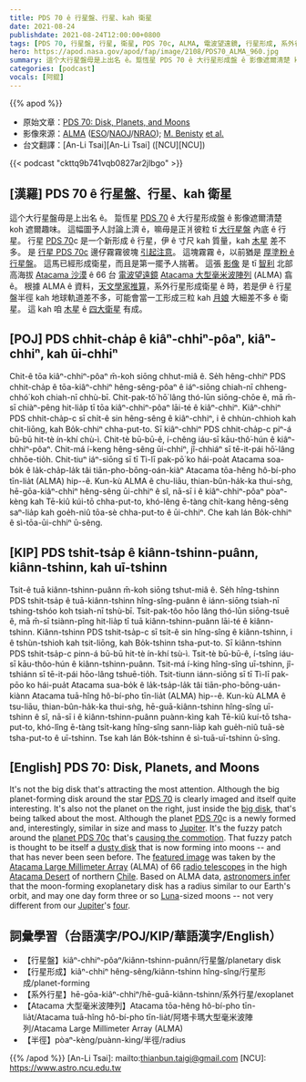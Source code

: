 ```yaml
---
title: PDS 70 ê 行星盤、行星、kah 衛星
date: 2021-08-24
publishdate: 2021-08-24T12:00:00+0800
tags: [PDS 70, 行星盤, 行星, 衛星, PDS 70c, ALMA, 電波望遠鏡, 行星形成, 系外行星]
hero: https://apod.nasa.gov/apod/fap/image/2108/PDS70_ALMA_960.jpg
summary: 這个大行星盤毋是上出名 ê。踅恆星 PDS 70 ê 大行星形成盤 ê 影像遮爾清楚 koh 遮爾趣味。
categories: [podcast]
vocals: [阿錕]
---
```


{{% apod %}}

- 原始文章：[PDS 70: Disk, Planets, and Moons](https://apod.nasa.gov/apod/ap210824.html)
- 影像來源：[ALMA](https://www.eso.org/public/usa/teles-instr/alma/) ([ESO](https://www.eso.org/public/)/[NAOJ](https://www.nao.ac.jp/en/)/[NRAO](https://public.nrao.edu/)); [M. Benisty](https://sites.google.com/view/mbenisty) [et al.](https://ui.adsabs.harvard.edu/abs/2021arXiv210807123B/abstract)
- 台文翻譯：[An-Li Tsai][An-Li Tsai] ([NCU][NCU])

{{< podcast "ckttq9b741vqb0827ar2jlbgo" >}}

## [漢羅] PDS 70 ê 行星盤、行星、kah 衛星
這个大行星盤毋是上出名 ê。
踅恆星 [PDS 70][PDS 70 1] ê 大行星形成盤 ê 影像遮爾清楚 koh 遮爾趣味。
這幅圖予人討論上濟 ê，嘛毋是正爿彼粒 tī [大行星盤][big disk] 內底 ê 行星。
行星 [PDS 70][PDS 70 2]c 是一个新形成 ê 行星，伊 ê 寸尺 kah 質量，kah [木星][Jupiter] 差不多。
是 [行星 PDS 70c][planet PDS 70c] 邊仔霧霧彼塊 [引起注意][causing the commotion]。
這塊霧霧 ê，以前猶是 [厚塗粉 ê 行星盤][dusty disk]。
這馬已經形成衛星，而且是第一擺予人揣著。
這張 [影像][featured image] 是 tī [智利][Chile] 北部高海拔 [Atacama 沙漠][Atacama Desert] ê 66 台 [電波望遠鏡][radio telescopes] [Atacama 大型毫米波陣列][Atacama Large Millimeter Array] (ALMA) 翕 ê。
根據 ALMA ê 資料，[天文學家推算][astronomers infer]，系外行星形成衛星 ê 時，若是伊 ê 行星盤半徑 kah 地球軌道差不多，可能會當一工形成三粒 kah [月娘][Luna] 大細差不多 ê 衛星。
這 kah 咱 [木星][Jupiter] ê [四大衛星][four] 有成。

## [POJ] PDS chhit-cha̍p ê kiâⁿ-chhiⁿ-pôaⁿ, kiâⁿ-chhiⁿ, kah ūi-chhiⁿ
Chit-ê tōa kiâⁿ-chhiⁿ-pôaⁿ m̄-koh siōng chhut-miâ ê.
Se̍h hêng-chhiⁿ PDS chhit-cha̍p ê tōa-kiâⁿ-chhiⁿ hêng-sêng-pôaⁿ ê iáⁿ-siōng chiah-nī chheng-chhó͘ koh chiah-nī chhù-bī.
Chit-pak-tô͘ hō͘ lâng thó-lūn siōng-chōe ê, mā m̄-sī chiàⁿ-pêng hit-lia̍p  tī tōa kiâⁿ-chhiⁿ-pôaⁿ lāi-té ê kiâⁿ-chhiⁿ.
Kiâⁿ-chhiⁿ PDS chhit-cha̍p-c sī chi̍t-ê sin hêng-sêng ê kiâⁿ-chhiⁿ, i ê chhùn-chhioh kah chit-liōng, kah Bo̍k-chhiⁿ chha-put-to.
Sī kiâⁿ-chhiⁿ PDS chhit-cha̍p-c piⁿ-á bū-bū hit-tè ín-khí chù-ì.
Chit-tè bū-bū-ê, í-chêng iáu-sī kāu-thô͘-hún ê kiâⁿ-chhiⁿ-pôaⁿ.
Chit-má í-keng hêng-sêng ūi-chhiⁿ, jî-chhiáⁿ sī tē-it-pái hō͘-lâng chhōe-tio̍h.
Chit-tiuⁿ iáⁿ-siōng sī tī Tì-lī pak-pō͘ ko hái-poa̍t Atacama soa-bo̍k ê la̍k-cha̍p-la̍k tâi tiān-pho-bōng-oán-kiàⁿ Atacama tōa-hêng hô-bí-pho tīn-lia̍t (ALMA) hip--ê.
Kun-kù ALMA ê chu-liāu, thian-bûn-ha̍k-ka thui-sǹg, hē-gōa-kiâⁿ-chhiⁿ hêng-sêng ūi-chhiⁿ ê sî, nā-sī i ê kiâⁿ-chhiⁿ-pôaⁿ pòaⁿ-kèng kah Tē-kiû kúi-tō chha-put-to, khó-lêng ē-tàng chi̍t-kang hêng-sêng saⁿ-lia̍p kah goe̍h-niû tōa-sè chha-put-to ê ūi-chhiⁿ.
Che kah lán Bo̍k-chhiⁿ ê sì-tōa-ūi-chhiⁿ ū-sêng.

## [KIP] PDS tshit-tsa̍p ê kiânn-tshinn-puânn, kiânn-tshinn, kah uī-tshinn
Tsit-ê tuā kiânn-tshinn-puânn m̄-koh siōng tshut-miâ ê.
Se̍h hîng-tshinn PDS tshit-tsa̍p ê tuā-kiânn-tshinn hîng-sîng-puânn ê iánn-siōng tsiah-nī tshing-tshóo koh tsiah-nī tshù-bī.
Tsit-pak-tôo hōo lâng thó-lūn siōng-tsuē ê, mā m̄-sī tsiànn-pîng hit-lia̍p  tī tuā kiânn-tshinn-puânn lāi-té ê kiânn-tshinn.
Kiânn-tshinn PDS tshit-tsa̍p-c sī tsi̍t-ê sin hîng-sîng ê kiânn-tshinn, i ê tshùn-tshioh kah tsit-liōng, kah Bo̍k-tshinn tsha-put-to.
Sī kiânn-tshinn PDS tshit-tsa̍p-c pinn-á bū-bū hit-tè ín-khí tsù-ì.
Tsit-tè bū-bū-ê, í-tsîng iáu-sī kāu-thôo-hún ê kiânn-tshinn-puânn.
Tsit-má í-king hîng-sîng uī-tshinn, jî-tshiánn sī tē-it-pái hōo-lâng tshuē-tio̍h.
Tsit-tiunn iánn-siōng sī tī Tì-lī pak-pōo ko hái-pua̍t Atacama sua-bo̍k ê la̍k-tsa̍p-la̍k tâi tiān-pho-bōng-uán-kiànn Atacama tuā-hîng hô-bí-pho tīn-lia̍t (ALMA) hip--ê.
Kun-kù ALMA ê tsu-liāu, thian-bûn-ha̍k-ka thui-sǹg, hē-guā-kiânn-tshinn hîng-sîng uī-tshinn ê sî, nā-sī i ê kiânn-tshinn-puânn puànn-kìng kah Tē-kiû kuí-tō tsha-put-to, khó-lîng ē-tàng tsi̍t-kang hîng-sîng sann-lia̍p kah gue̍h-niû tuā-sè tsha-put-to ê uī-tshinn.
Tse kah lán Bo̍k-tshinn ê sì-tuā-uī-tshinn ū-sîng.

## [English] PDS 70: Disk, Planets, and Moons
It's not the big disk that's attracting the most attention.
Although the big planet-forming disk around the star [PDS 70][PDS 70 1] is clearly imaged and itself quite interesting.
It's also not the planet on the right, just inside the [big disk][big disk], that's being talked about the most.
Although the planet [PDS 70][PDS 70 2]c is a newly formed and, interestingly, similar in size and mass to [Jupiter][Jupiter].
It's the fuzzy patch around the [planet PDS 70c][planet PDS 70c] that's [causing the commotion][causing the commotion].
That fuzzy patch is thought to be itself a [dusty disk][dusty disk] that is now forming into moons -- and that has never been seen before.
The [featured image][featured image] was taken by the [Atacama Large Millimeter Array][Atacama Large Millimeter Array] (ALMA) of 66 [radio telescopes][radio telescopes] in the high [Atacama Desert][Atacama Desert] of northern [Chile][Chile].
Based on ALMA data, [astronomers infer][astronomers infer] that the moon-forming exoplanetary disk has a radius similar to our Earth's orbit, and may one day form three or so [Luna][Luna]-sized moons -- not very different from our [Jupiter][Jupiter]'s [four][four].

## 詞彙學習（台語漢字/POJ/KIP/華語漢字/English）
- 【行星盤】kiâⁿ-chhiⁿ-pôaⁿ/kiânn-tshinn-puânn/行星盤/planetary disk
- 【行星形成】kiâⁿ-chhiⁿ hêng-sêng/kiânn-tshinn hîng-sîng/行星形成/planet-forming
- 【系外行星】hē-gōa-kiâⁿ-chhiⁿ/hē-guā-kiânn-tshinn/系外行星/exoplanet
- 【Atacama 大型毫米波陣列】Atacama tōa-hêng hô-bí-pho tīn-lia̍t/Atacama tuā-hîng hô-bí-pho tīn-lia̍t/阿塔卡瑪大型毫米波陣列/Atacama Large Millimeter Array (ALMA)
- 【半徑】pòaⁿ-kèng/puànn-kìng/半徑/radius




{{% /apod %}}
[An-Li Tsai]: mailto:thianbun.taigi@gmail.com
[NCU]: https://www.astro.ncu.edu.tw

[PDS 70 1]:https://youtu.be/Cslrr2koNvU
[big disk]:https://apod.nasa.gov/apod/ap041019.html
[PDS 70 2]:https://en.wikipedia.org/wiki/PDS_70
[Jupiter]:https://apod.nasa.gov/apod/ap190908.html
[planet PDS 70c]:https://exoplanets.nasa.gov/exoplanet-catalog/7414/pds-70-c/
[causing the commotion]:https://static.boredpanda.com/blog/wp-content/uploads/2014/09/animals-looking-through-the-window-201.jpg
[dusty disk]:https://www.eso.org/public/news/eso2111/
[featured image]:https://www.eso.org/public/images/eso2111b/
[Atacama Large Millimeter Array]:https://en.wikipedia.org/wiki/Atacama_Large_Millimeter_Array
[radio telescopes]:https://apod.nasa.gov/apod/ap140526.html
[Atacama Desert]:https://youtu.be/o5JfmFSBDgE
[Chile]:https://en.wikipedia.org/wiki/Chile
[astronomers infer]:https://ui.adsabs.harvard.edu/abs/2021arXiv210807123B/abstract
[Luna]:https://en.wiktionary.org/wiki/Luna#Proper_noun
[Jupiter]:https://solarsystem.nasa.gov/planets/jupiter/overview/
[four]:https://www.jpl.nasa.gov/images/the-galilean-satellites
